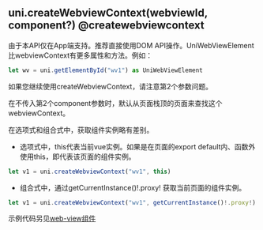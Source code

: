 ## uni.createWebviewContext(webviewId, component?) @createwebviewcontext

<!-- UTSAPIJSON.createWebviewContext.description -->

由于本API仅在App端支持。推荐直接使用DOM API操作。UniWebViewElement比webviewContext有更多属性和方法。例如：
```js
let wv = uni.getElementById("wv1") as UniWebViewElement
```

如果您继续使用createWebviewContext，请注意第2个参数问题。

在不传入第2个component参数时，默认从页面栈顶的页面来查找这个webviewContext。

在选项式和组合式中，获取组件实例略有差别。

- 选项式中，this代表当前vue实例。如果是在页面的export default内、函数外使用this，即代表该页面的组件实例。
```js
let v1 = uni.createWebviewContext("wv1", this)
```
- 组合式中，通过getCurrentInstance()!.proxy! 获取当前页面的组件实例。
```js
let v1 = uni.createWebviewContext("wv1", getCurrentInstance()!.proxy!)
```

<!-- UTSAPIJSON.createWebviewContext.compatibility -->

<!-- UTSAPIJSON.createWebviewContext.param -->

<!-- UTSAPIJSON.createWebviewContext.returnValue -->

<!-- UTSAPIJSON.createWebviewContext.example -->

<!-- UTSAPIJSON.createWebviewContext.tutorial -->

<!-- UTSAPIJSON.general_type.name -->

<!-- UTSAPIJSON.general_type.param -->

示例代码另见[web-view组件](../component/web-view.md)
